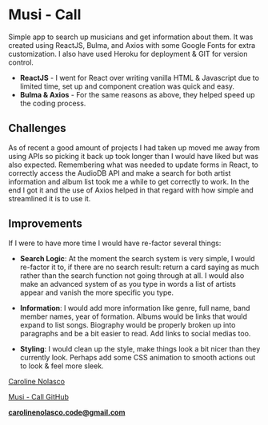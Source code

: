 # Musi - Call

Simple app to search up musicians and get information about them. It was created using ReactJS, Bulma, and Axios with some Google Fonts for extra customization. I also have used Heroku for deployment & GIT  for version control.

- **ReactJS** - I went for React over writing vanilla HTML & Javascript due to limited time, set up and component creation was quick and easy.
- **Bulma & Axios** - For the same reasons as above, they helped speed up the coding process.

## Challenges
As of recent a good amount of projects I had taken up moved me away from using APIs so picking it back up took longer than I would have liked but was also expected. Remembering what was needed to update forms in React, to correctly access the AudioDB API and make a search for both artist information and album list took me a while to get correctly to work. In the end I got it and the use of Axios helped in that regard with how simple and streamlined it is to use it.

## Improvements
If I were to have more time I would have re-factor several things:

- **Search Logic**: At the moment the search system is very simple, I would re-factor it to, if there are no search result: return a card saying as much rather than the search function not going through at all. I would also  make an advanced system of as you type in words a list of artists appear and vanish the more specific you type.

- **Information**: I would add more information like genre, full name, band member names, year of formation. Albums would be links that would expand to list songs. Biography would be properly broken up into paragraphs and be a bit easier to read. Add links to social medias too.

- **Styling**:  I would clean up the style, make things look a bit nicer than they currently look. Perhaps add some CSS animation to smooth actions out to look & feel more sleek.

[Caroline Nolasco](https://www.carolinenolasco.com/)

[Musi - Call GitHub](https://github.com/carol-en/DFO-Front-End-Dev-Intern-Test/tree/master/music-app)

**carolinenolasco.code@gmail.com**

